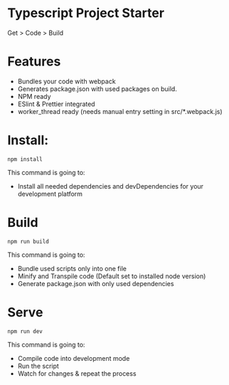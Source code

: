 # Typescript Project Starter

Get > Code > Build

# Features

- Bundles your code with webpack
- Generates package.json with used packages on build.
- NPM ready
- ESlint & Prettier integrated
- worker_thread ready (needs manual entry setting in src/\*.webpack.js)

# Install:

```
npm install
```

This command is going to:

- Install all needed dependencies and devDependencies for your development platform

# Build

```
npm run build
```

This command is going to:

- Bundle used scripts only into one file
- Minify and Transpile code (Default set to installed node version)
- Generate package.json with only used dependencies

# Serve

```
npm run dev
```

This command is going to:

- Compile code into development mode
- Run the script
- Watch for changes & repeat the process
